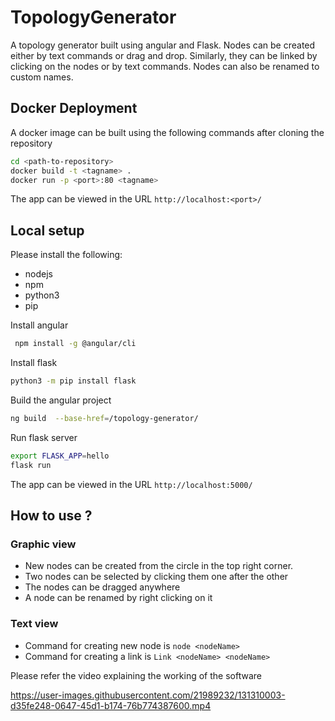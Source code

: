 # TopologyGenerator

A topology generator built using angular and Flask. Nodes can be created either by text commands or drag and drop. Similarly, they can be linked by clicking on the nodes or by text commands. Nodes can also be renamed to custom names.  

## Docker Deployment
A docker image can be built using the following commands after cloning the repository
```bash
cd <path-to-repository>
docker build -t <tagname> .
docker run -p <port>:80 <tagname>
```
The app can be viewed in the URL `http://localhost:<port>/`

## Local setup

Please install the following:
- nodejs
- npm
- python3
- pip

Install angular
```bash
 npm install -g @angular/cli 
```

Install flask
```bash
python3 -m pip install flask
```

Build the angular project
```bash
ng build  --base-href=/topology-generator/
```

Run flask server
```bash
export FLASK_APP=hello
flask run
```
The app can be viewed in the URL `http://localhost:5000/`

## How to use ?

### Graphic view
 - New nodes can be created from the circle in the top right corner.
 - Two nodes can be selected by clicking them one after the other
 - The nodes can be dragged anywhere
 - A node can be renamed by right clicking on it

### Text view
 - Command for creating new node is `node <nodeName>`
 - Command for creating a link is `Link <nodeName> <nodeName>`


Please refer the video explaining the working of the software



https://user-images.githubusercontent.com/21989232/131310003-d35fe248-0647-45d1-b174-76b774387600.mp4






